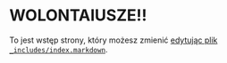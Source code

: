 # WOLONTAIUSZE!!

To jest wstęp strony, który możesz zmienić [edytując plik `_includes/index.markdown`](https://github.com/Krakow2016/tablica/edit/gh-pages/_includes/index.markdown).
